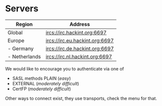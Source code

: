 # Servers

| Region        | Address                           |
|---------------|----------------------------------|
| Global        | <ircs://irc.hackint.org:6697>    |
| Europe        | <ircs://irc.eu.hackint.org:6697> |
| - Germany     | <ircs://irc.de.hackint.org:6697> |
| - Netherlands | <ircs://irc.nl.hackint.org:6697> |

We would like to encourage you to authenticate via one of
- SASL methods PLAIN (*easy*)
- EXTERNAL (*moderately difficult*)
- CertFP (*moderately difficult*)

Other ways to connect exist, they use transports, check the menu for that.
